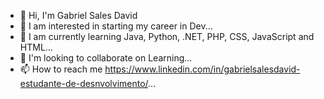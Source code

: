 - 👋 Hi, I'm Gabriel Sales David
- 👀 I am interested in starting my career in Dev...
- 🌱 I am currently learning Java, Python, .NET, PHP, CSS, JavaScript and HTML...
- 💞️ I'm looking to collaborate on Learning...
- 📫 How to reach me https://www.linkedin.com/in/gabrielsalesdavid-estudante-de-desnvolvimento/...

<!---
gabrielsalesdavid/gabrielsalesdavid is a ✨ special ✨ repository because its `README.md` (this file) appears on your GitHub profile.
You can click the Preview link to take a look at your changes.
--->
